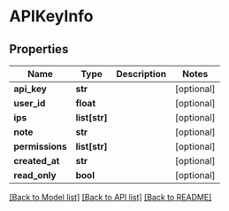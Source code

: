 # APIKeyInfo

## Properties
Name | Type | Description | Notes
------------ | ------------- | ------------- | -------------
**api_key** | **str** |  | [optional] 
**user_id** | **float** |  | [optional] 
**ips** | **list[str]** |  | [optional] 
**note** | **str** |  | [optional] 
**permissions** | **list[str]** |  | [optional] 
**created_at** | **str** |  | [optional] 
**read_only** | **bool** |  | [optional] 

[[Back to Model list]](../README.md#documentation-for-models) [[Back to API list]](../README.md#documentation-for-api-endpoints) [[Back to README]](../README.md)


